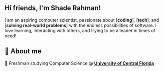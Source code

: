 ## Hi friends, I'm Shade Rahman! 
I am an aspiring computer scientist, passionate about [**coding**], [**tech**], and [**solving real-world problems**] with the endless possibilities of software. I love learning, interacting with others, and trying to be a leader in times of need!

## :rocket: About me

:school_satchel: Freshman studying Computer Science @ [**University of Central Florida**][university]<br>

[university]: https://www.ucf.edu/